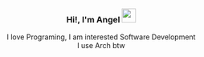 <h3 align="center">Hi!, I'm Angel</a> <img src="https://emojis.slackmojis.com/emojis/images/1643514675/6754/anime.gif?1643514675" width="28" /> </h3>
<div align="center">
 <!-- <img src="https://media.tenor.com/waqDkYS87hgAAAAM/minato-aqua.gif" width="100" /> -->
</div>
<div align="center">
   I love Programing, I am interested Software Development<br>
  I use Arch btw
</div>
